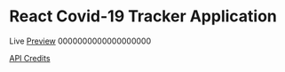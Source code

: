 # React Covid-19 Tracker Application

Live [Preview](https://covid19-tracker-mr62.web.app/) 0000000000000000000

[API Credits](https://covid19.mathdro.id/api/)
